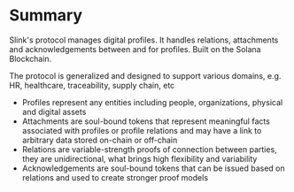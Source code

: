 # Summary

Slink's protocol manages digital profiles. It handles relations, attachments and acknowledgements between and for profiles. Built on the Solana Blockchain.

The protocol is generalized and designed to support various domains, e.g. HR, healthcare, traceability, supply chain, etc

- Profiles represent any entities including people, organizations, physical and digital assets
- Attachments are soul-bound tokens that represent meaningful facts associated with profiles or profile relations and may have a link to arbitrary data stored on-chain or off-chain
- Relations are variable-strength proofs of connection between parties, they are unidirectional, what brings high flexibility and variability
- Acknowledgements are soul-bound tokens that can be issued based on relations and used to create stronger proof models
